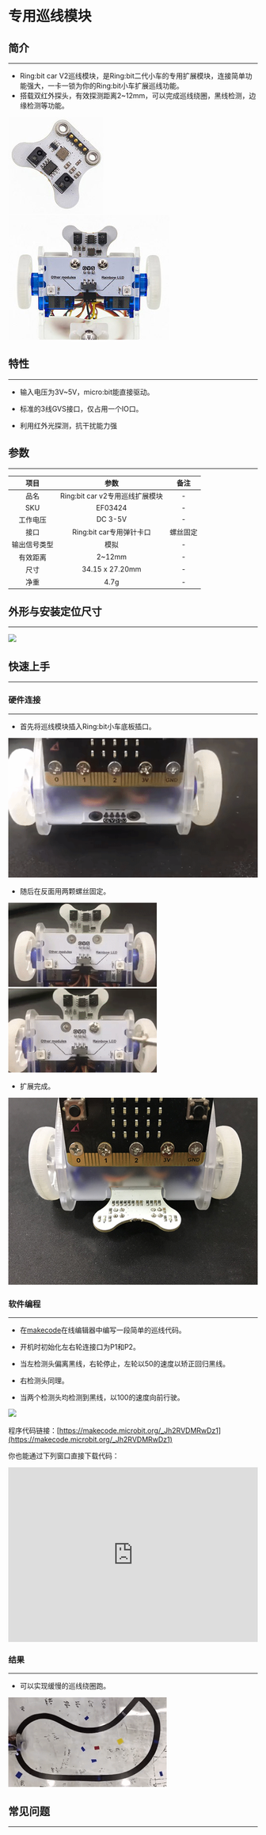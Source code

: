 # 专用巡线模块

## 简介
---
- Ring:bit car V2巡线模块，是Ring:bit二代小车的专用扩展模块，连接简单功能强大，一卡一锁为你的Ring:bit小车扩展巡线功能。
- 搭载双红外探头，有效探测距离2~12mm，可以完成巡线绕圈，黑线检测，边缘检测等功能。
 
 ![](https://raw.githubusercontent.com/elecfreaks/learn-cn/master/microbitKit/ring_bit_v2/images/ring_bit_v2_line_01.jpg) ![](https://raw.githubusercontent.com/elecfreaks/learn-cn/master/microbitKit/ring_bit_v2/images/ring_bit_v2_line_02.jpg)

## 特性
---
- 输入电压为3V~5V，micro:bit能直接驱动。

- 标准的3线GVS接口，仅占用一个IO口。

- 利用红外光探测，抗干扰能力强

## 参数
---

 项目 | 参数 | 备注
 :-: | :-: |:-:
 品名|Ring:bit car v2专用巡线扩展模块|-
 SKU|EF03424|-
 工作电压|DC 3-5V|-
 接口|Ring:bit car专用弹针卡口|螺丝固定
 输出信号类型|模拟|-
 有效距离|2~12mm|-
 尺寸|34.15 x 27.20mm|-
 净重|4.7g|-


## 外形与安装定位尺寸
---

 ![](https://raw.githubusercontent.com/elecfreaks/learn-cn/master/microbitKit/ring_bit_v2/images/ring_bit_v2_line_03.png)


## 快速上手
---	
### 硬件连接  
---

- 首先将巡线模块插入Ring:bit小车底板插口。
 
 ![](./images/LOXjMgx.gif)

- 随后在反面用两颗螺丝固定。

 ![](./images/rM1zdpz.gif) ![](./images/T5ptc8F.gif)

- 扩展完成。

 ![](./images/BcVzgia.jpg)

### 软件编程  
---

- 在[makecode](https://makecode.microbit.org/)在线编辑器中编写一段简单的巡线代码。

- 开机时初始化左右轮连接口为P1和P2。
- 当左检测头偏离黑线，右轮停止，左轮以50的速度以矫正回归黑线。
- 右检测头同理。
- 当两个检测头均检测到黑线，以100的速度向前行驶。

 ![](./images/gZ0qhYI.png)

 程序代码链接：[https://makecode.microbit.org/_Jh2RVDMRwDz1](https://makecode.microbit.org/_Jh2RVDMRwDz1)

 你也能通过下列窗口直接下载代码：

 <div style="position:relative;height:0;padding-bottom:70%;overflow:hidden;"><iframe style="position:absolute;top:0;left:0;width:100%;height:100%;" src="https://makecode.microbit.org/#pub:_Jh2RVDMRwDz1" frameborder="0" sandbox="allow-popups allow-forms allow-scripts allow-same-origin"></iframe></div>

### 结果
---
- 可以实现缓慢的巡线绕圈跑。

 ![](./images/B3YyUIc.gif)

## 常见问题
---
